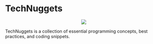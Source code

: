 # TechNuggets

<p align="center">
  <img src="https://github.com/user-attachments/assets/e2ad382c-a6d4-4994-b854-adf266a4070d" />
</p>

TechNuggets is a collection of essential programming concepts, best practices, and coding snippets.


